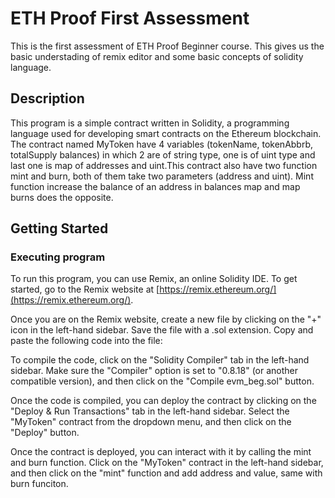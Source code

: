 # ETH Proof First Assessment

This is the first assessment of ETH Proof Beginner course. This gives us the basic understading of remix editor and some basic concepts of solidity language.

## Description

This program is a simple contract written in Solidity, a programming language used for developing smart contracts on the Ethereum blockchain. The contract named MyToken have 4 variables (tokenName, tokenAbbrb, totalSupply balances) in which 2 are of string type, one is of uint type and last one is map of addresses and uint.This contract also have two function mint and burn, both of them take two parameters (address and uint). Mint function increase the balance of an address in balances map and map burns does the opposite.

## Getting Started

### Executing program
To run this program, you can use Remix, an online Solidity IDE. To get started, go to the Remix website at [https://remix.ethereum.org/](https://remix.ethereum.org/).

Once you are on the Remix website, create a new file by clicking on the "+" icon in the left-hand sidebar. Save the file with a .sol extension. Copy and paste the following code into the file:

To compile the code, click on the "Solidity Compiler" tab in the left-hand sidebar. Make sure the "Compiler" option is set to "0.8.18" (or another compatible version), and then click on the "Compile evm_beg.sol" button.

Once the code is compiled, you can deploy the contract by clicking on the "Deploy & Run Transactions" tab in the left-hand sidebar. Select the "MyToken" contract from the dropdown menu, and then click on the "Deploy" button.

Once the contract is deployed, you can interact with it by calling the mint and burn function. Click on the "MyToken" contract in the left-hand sidebar, and then click on the "mint" function and add address and value, same with burn funciton. 
